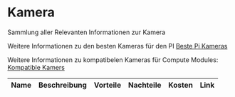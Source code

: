 # Kamera
Sammlung aller Relevanten Informationen zur Kamera

Weitere Informationen zu den besten Kameras für den PI [Beste Pi Kameras](https://wonderfulengineering.com/10-best-cameras-for-raspberry-pi-2/)

Weitere Informationen zu kompatibelen Kameras für Compute Modules: [Kompatible Kamers](https://www.pi-shop.ch/blog/kamera-modul-komp)

| Name | Beschreibung | Vorteile | Nachteile | Kosten | Link | 
| :--: | :----------: | :------: | :-------: | :----: | :--: |